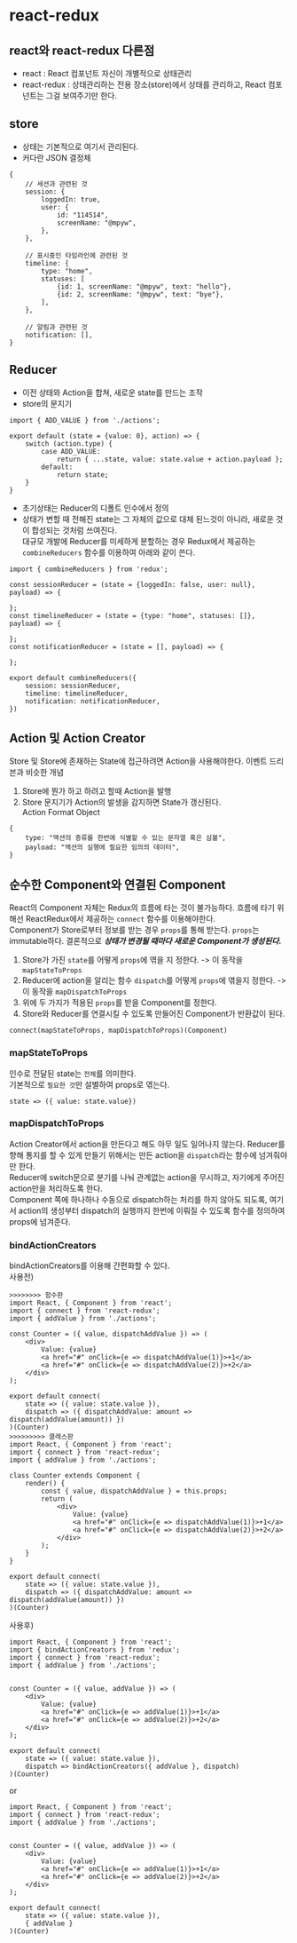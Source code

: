 # react-redux
## react와 react-redux 다른점
- react : React 컴포넌트 자신이 개별적으로 상태관리  
- react-redux : 상태관리하는 전용 장소(store)에서 상태를 관리하고, React 컴포넌트는 그걸 보여주기만 한다.

## store
- 상태는 기본적으로 여기서 관리된다.  
- 커다란 JSON 결정체  
```
{
    // 세션과 관련된 것
    session: {
        loggedIn: true,
        user: {
            id: "114514",
            screenName: "@mpyw",
        },
    },
​
    // 표시중인 타임라인에 관련된 것
    timeline: {
        type: "home",
        statuses: [
            {id: 1, screenName: "@mpyw", text: "hello"},
            {id: 2, screenName: "@mpyw", text: "bye"},
        ],
    },
​
    // 알림과 관련된 것
    notification: [],
}
```

## Reducer
- 이전 상태와 Action을 합쳐, 새로운 state를 만드는 조작  
- store의 문지기  
```
import { ADD_VALUE } from './actions';
​
export default (state = {value: 0}, action) => {
    switch (action.type) {
        case ADD_VALUE:
            return { ...state, value: state.value + action.payload };
        default:
            return state;
    }
}
```
- 초기상태는 Reducer의 디폴트 인수에서 정의  
- 상태가 변할 때 전해진 state는 그 자체의 값으로 대체 된느것이 아니라, 새로운 것이 합성되는 것처럼 쓰여진다.  
대규모 개발에 Reducer를 미세하게 분할하는 경우 Redux에서 제공하는 ```combineReducers``` 함수를 이용하여 아래와 같이 쓴다.
```
import { combineReducers } from 'redux';
​
const sessionReducer = (state = {loggedIn: false, user: null}, payload) => {
    
};
const timelineReducer = (state = {type: "home", statuses: []}, payload) => {
    
};
const notificationReducer = (state = [], payload) => {
    
};
​
export default combineReducers({
    session: sessionReducer,
    timeline: timelineReducer,
    notification: notificationReducer,
})
```

## Action 및 Action Creator
Store 및 Store에 존재하는 State에 접근하려면 Action을 사용해야한다. 이벤트 드리븐과 비슷한 개념  
1. Store에 뭔가 하고 하려고 할때 Action을 발행  
2. Store 문지기가 Action의 발생을 감지하면 State가 갱신된다.  
Action Format Object
```
{
    type: "액션의 종류를 한번에 식별할 수 있는 문자열 혹은 심볼",
    payload: "액션의 실행에 필요한 임의의 데이터",
}
```

## 순수한 Component와 연결된 Component
React의 Component 자체는 Redux의 흐름에 타는 것이 불가능하다. 흐름에 타기 위해선 ReactRedux에서 제공하는 ```connect``` 함수를 이용해야한다.  
Component가 Store로부터 정보를 받는 경우 ```props```를 통해 받는다. ```props```는 immutable하다. 결론적으로 ***상태가 변경될 때마다 새로운 Component가 생성된다.***  
1. Store가 가진 ```state```를 어떻게 ```props```에 엮을 지 정한다. -> 이 동작을 ```mapStateToProps```  
2. Reducer에 action을 알리는 함수 ```dispatch```를 어떻게 ```props```에 엮을지 정한다. -> 이 동작을 ```mapDispatchToProps```  
3. 위에 두 가지가 적용된 ```props```를 받을 Component를 정한다.  
4. Store와 Reducer를 연결시킬 수 있도록 만들어진 Component가 반환값이 된다.
```
connect(mapStateToProps, mapDispatchToProps)(Component)
```
### mapStateToProps
인수로 전달된 state는 ```전체```를 의미한다.  
기본적으로 ```필요한 것```만 설별하여 props로 엮는다.
```
state => ({ value: state.value})
```

### mapDispatchToProps
Action Creator에서 action을 만든다고 해도 아무 일도 일어나지 않는다. Reducer를 향해 통지를 할 수 있게 만들기 위해서는 만든 action을 ```dispatch```라는 함수에 넘겨줘야만 한다.  
Reducer에 switch문으로 분기를 나눠 관계없는 action을 무시하고, 자기에게 주어진 action만을 처리하도록 한다.  
Component 쪽에 하나하나 수동으로 dispatch하는 처리를 하지 않아도 되도록, 여기서 action의 생성부터 dispatch의 실행까지 한번에 이뤄질 수 있도록 함수를 정의하여 props에 넘겨준다.

### bindActionCreators
bindActionCreators를 이용해 간편화할 수 있다.  
사용전)
```
>>>>>>>> 함수판
import React, { Component } from 'react';
import { connect } from 'react-redux';
import { addValue } from './actions';
​
const Counter = ({ value, dispatchAddValue }) => (
    <div>
        Value: {value}
        <a href="#" onClick={e => dispatchAddValue(1)}>+1</a>
        <a href="#" onClick={e => dispatchAddValue(2)}>+2</a>
    </div>
);
​
export default connect(
    state => ({ value: state.value }),
    dispatch => ({ dispatchAddValue: amount => dispatch(addValue(amount)) })
)(Counter)
>>>>>>>>> 클래스판
import React, { Component } from 'react';
import { connect } from 'react-redux';
import { addValue } from './actions';
​
class Counter extends Component {
    render() {
        const { value, dispatchAddValue } = this.props;
        return (
            <div>
                Value: {value}
                <a href="#" onClick={e => dispatchAddValue(1)}>+1</a>
                <a href="#" onClick={e => dispatchAddValue(2)}>+2</a>
            </div>
        );
    }
}
​
export default connect(
    state => ({ value: state.value }),
    dispatch => ({ dispatchAddValue: amount => dispatch(addValue(amount)) })
)(Counter)
```
사용후)
```
import React, { Component } from 'react';
import { bindActionCreators } from 'redux';
import { connect } from 'react-redux';
import { addValue } from './actions';
​
​
const Counter = ({ value, addValue }) => (
    <div>
        Value: {value}
        <a href="#" onClick={e => addValue(1)}>+1</a>
        <a href="#" onClick={e => addValue(2)}>+2</a>
    </div>
);
​
export default connect(
    state => ({ value: state.value }),
    dispatch => bindActionCreators({ addValue }, dispatch)
)(Counter)
```
or
```
import React, { Component } from 'react';
import { connect } from 'react-redux';
import { addValue } from './actions';
​
​
const Counter = ({ value, addValue }) => (
    <div>
        Value: {value}
        <a href="#" onClick={e => addValue(1)}>+1</a>
        <a href="#" onClick={e => addValue(2)}>+2</a>
    </div>
);
​
export default connect(
    state => ({ value: state.value }),
    { addValue }
)(Counter)
```

